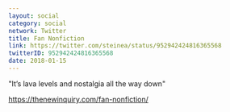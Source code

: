 ```yaml
---
layout: social
category: social
network: Twitter
title: Fan Nonfiction
link: https://twitter.com/steinea/status/952942424816365568
twitterID: 952942424816365568
date: 2018-01-15
---
```


"It’s lava levels and nostalgia all the way down"

<https://thenewinquiry.com/fan-nonfiction/>
